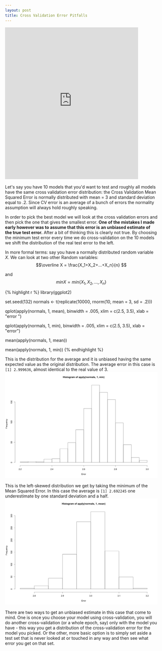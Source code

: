 ```yaml
---
layout: post
title: Cross Validation Error Pitfalls
---
```


<iframe src="https://apapiu.shinyapps.io/FirstShiny/" style="border: none; width: 440px; height: 500px"></iframe>


Let's say you have 10 models that you'd want to test and roughly all models have the same cross validation error distribution: the Cross Validation Mean Squared Error is normally distributed with mean = 3 and standard deviation equal to .2. Since CV error is an average of a bunch of errors the normality assumption will always hold roughly speaking.   

In order to pick the best model we will look at the cross validation errors and then pick the one that gives the smallest error. **One of the mistakes I made early however was to assume that this error is an unbiased estimate of the true test error.** After a bit of thinking this is clearly not true. By choosing the minimum test error every time we do cross-validation on the 10 models we shift the distribution of the real test error to the left. 

In more formal terms: say you have a normally distributed random variable $X$. We can look at two other Random variables: 
$$\overline X = \frac{X_1+X_2+...+X_n}{n} $$

and $$ minX = min\{X_1, X_2, ..., X_n\} $$


{% highlight r %}
library(ggplot2)

set.seed(132)
normals <- t(replicate(10000, rnorm(10, mean = 3, sd = .2)))

qplot(apply(normals, 1, mean), binwidth = .005, xlim = c(2.5, 3.5), 
      xlab = "error ")

qplot(apply(normals, 1, min), binwidth = .005, xlim = c(2.5, 3.5),
      xlab = "error")

mean(apply(normals, 1, mean))

mean(apply(normals, 1, min))
{% endhighlight %}

This is the distribution for the average and it is unbiased having the same expected value as the original distribution. The average error in this case is `[1] 2.999636`, almost identical to the real value of 3.
![](/img/CVerror1.png)

This is the left-skewed distribution we get by taking the minimum of the Mean Squared Error. In this case the average is `[1] 2.692245` one underestimate by one standard deviation and a half.
![](/img/cverror2.png)

There are two ways to get an unbiased estimate in this case that come to mind. One is once you choose your model using cross-validation, you will do another cross-validation (or a whole epoch, say) only with the model you have - this way you get a distribution of the cross-validation error for the model you picked. Or the other, more basic option is to simply set aside a test set that is never looked at or touched in any way and then see what error you get on that set.




